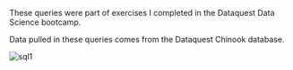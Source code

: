 These queries were part of exercises I completed in the Dataquest Data Science bootcamp.

Data pulled in these queries comes from the Dataquest Chinook database.

![sql1](/figures/chinook-schema.svg)
